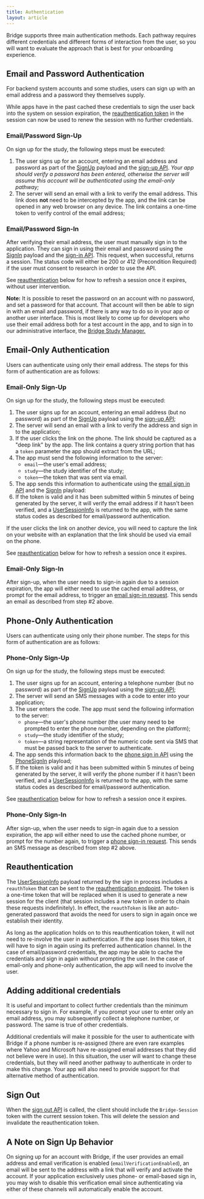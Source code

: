 ```yaml
---
title: Authentication
layout: article
---
```


<div id="toc"></div>

Bridge supports three main authentication methods. Each pathway requires different credentials and different forms of interaction from the user, so you will want to evaluate the approach that is best for your onboarding experience. 

## Email and Password Authentication
For backend system accounts and some studies, users can sign up with an email address and a password they themselves supply. 

While apps have in the past cached these credentials to sign the user back into the system on session expiration, the [reauthentication token](#reauthentication) in the session can now be used to renew the session with no further credentials.

### Email/Password Sign-Up
On sign up for the study, the following steps must be executed:

1. The user signs up for an account, entering an email address and password as part of the [SignUp](/#SignUp) payload and the [sign-up API](/swagger-ui/index.html#!/Authentication/signUp). *Your app should verify a password has been entered, otherwise the server will assume this account will be authenticated using the email-only pathway;*
2. The server will send an email with a link to verify the email address. This link does **not** need to be intercepted by the app, and the link can be opened in any web browser on any device. The link contains a one-time token to verify control of the email address;

### Email/Password Sign-In
After verifying their email address, the user must manually sign in to the application. They can sign in using their email and password using the [SignIn](/#SignIn) payload and the [sign-in API](/swagger-ui/index.html#!/Authentication/signIn). This request, when successful, returns a session. The status code will either be 200 or 412 (Precondition Required) if the user must consent to research in order to use the API.

See [reauthentication](#reauthentication) below for how to refresh a session once it expires, without user intervention.

**Note:** It is possible to reset the password on an account with no password, and set a password for that account. That account will then be able to sign in with an email and password, if there is any way to do so in your app or another user interface. This is most likely to come up for developers who use their email address both for a test account in the app, and to sign in to our administrative interface, the [Bridge Study Manager.](https://research.sagebridge.org/)

## Email-Only Authentication

Users can authenticate using only their email address. The steps for this form of authentication are as follows:

### Email-Only Sign-Up
On sign up for the study, the following steps must be executed:

1. The user signs up for an account, entering an email address (but no password) as part of the [SignUp](#/SignUp) payload using the [sign-up API](/swagger-ui/index.html#!/Authentication/signUp);
2. The server will send an email with a link to verify the address and sign in to the application;
3. If the user clicks the link on the phone. The link should be captured as a "deep link" by the app. The link contains a query string portion that has a `token` parameter the app should extract from the URL;
4. The app must send the following information to the server:
    * <code>email</code>&mdash;the user's email address;
    * <code>study</code>&mdash;the study identifier of the study;
    * <code>token</code>&mdash;the token that was sent via email.
5. The app sends this information to authenticate using the [email sign in API](/swagger-ui/index.html#!/Authentication/signInViaEmail) and the [SignIn](/#SignIn) playload:
6. If the token is valid and it has been submitted within 5 minutes of being generated by the server, it will verify the email address if it hasn't been verified, and a [UserSessionInfo](/#UserSessionInfo) is returned to the app, with the same status codes as described for email/password authentication.

If the user clicks the link on another device, you will need to capture the link on your website with an explanation that the link should be used via email on the phone.

See [reauthentication](#reauthentication) below for how to refresh a session once it expires.

### Email-Only Sign-In
After sign-up, when the user needs to sign-in again due to a session expiration, the app will either need to use the cached email address, or prompt for the email address, to trigger an [email sign-in request](/swagger-ui/index.html#!/Authentication/requestEmailSignIn). This sends an email as described from step #2 above.

## Phone-Only Authentication

Users can authenticate using only their phone number. The steps for this form of authentication are as follows:

### Phone-Only Sign-Up
On sign up for the study, the following steps must be executed:

1. The user signs up for an account, entering a telephone number (but no password) as part of the [SignUp](#/SignUp) payload using the [sign-up API](/swagger-ui/index.html#!/Authentication/signUp);
2. The server will send an SMS messages with a code to enter into your application;
3. The user enters the code. The app must send the following information to the server:
    * <code>phone</code>&mdash;the user's phone number (the user many need to be prompted to enter the phone number, depending on the platform);
    * <code>study</code>&mdash;the study identifier of the study;
    * <code>token</code>&mdash;a string representation of the numeric code sent via SMS that must be passed back to the server to authenticate.
4. The app sends this information back to the [phone sign in API](/swagger-ui/index.html#!/Authentication/signInViaPhone) using the [PhoneSignIn](/#PhoneSignIn) playload;
5. If the token is valid and it has been submitted within 5 minutes of being generated by the server, it will verify the phone number if it hasn't been verified, and a [UserSessionInfo](/#UserSessionInfo) is returned to the app, with the same status codes as described for email/password authentication.

See [reauthentication](#reauthentication) below for how to refresh a session once it expires.

### Phone-Only Sign-In
After sign-up, when the user needs to sign-in again due to a session expiration, the app will either need to use the cached phone number, or prompt for the number again, to trigger a [phone sign-in request](/swagger-ui/index.html#!/Authentication/requestPhoneSignIn). This sends an SMS message as described from step #2 above.

## Reauthentication
The [UserSessionInfo](#/UserSessionInfo) payload returned by the sign in process includes a `reauthToken` that can be sent to the [reauthentication endpoint](). The token is a one-time token that will be replaced when it is used to generate a new session for the client (that session includes a new token in order to chain these requests indefinitely). In effect, the `reauthToken` is like an auto-generated password that avoids the need for users to sign in again once we establish their identity. 

As long as the application holds on to this reauthentication token, it will not need to re-involve the user in authentication. If the app loses this token, it will have to sign in again using its preferred authentication channel. In the case of email/password credentials, the app may be able to cache the credentials and sign in again without prompting the user. In the case of email-only and phone-only authentication, the app will need to involve the user.

## Adding additional credentials

It is useful and important to collect further credentials than the minimum necessary to sign in. For example, if you prompt your user to enter only an email address, you may subsequently collect a telephone number, or password. The same is true of other credentials.

Additional credentials will make it possible for the user to authenticate with Bridge if a phone number is re-assigned (there are even rare examples where Yahoo and Microsoft have re-assigned email addresses that they did not believe were in use). In this situation, the user will want to change these credentials, but they will need another pathway to authenticate in order to make this change. Your app will also need to provide support for that alternative method of authentication. 

## Sign Out

When the [sign out API](/swagger-ui/index.html#!/Authentication/signOut) is called, the client should include the `Bridge-Session` token with the current session token. This will delete the session and invalidate the reauthentication token.

## A Note on Sign Up Behavior

On signing up for an account with Bridge, if the user provides an email address and email verification is enabled (`emailVerificationEnabled`), an email will be sent to the address with a link that will verify and activate the account. If your application exclusively uses phone- or email-based sign in, you may wish to disable this verification email since authenticating via either of these channels will automatically enable the account.
